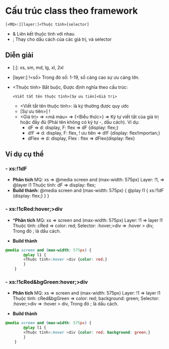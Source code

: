 # Cấu trúc class theo framework
```text
[<MQ>:][layer:]<Thuộc tính>[selector]
```
- & Liên kết thuộc tính với nhau
- ; Thay cho dấu cách của các giá trị, và selector

## Diễn giải
-  [<MQ>:]: xs, sm, md, lg, xl, 2xl
-  [layer:] !<số> Trong đó số: 1-19, số càng cao sự ưu càng lớn.

-  <Thuộc tính> Bắt buộc, Được định nghĩa theo cấu trúc:    

    ```text
    <Viết tắt tên thuộc tính>[Sự ưu tiên]<Giá trị>
    ```
	+  <Viết tắt tên thuộc tính>: là ký  thường được quy ước 
	+ [Sự ưu tiên>] !
	+ <Giá trị>
		=> <mã màu>
		=> {<Biểu thức>}
		=> Ký tự viết tắt của giá trị hoặc đầy đủ (Phải tên không có ký tự -, dấu cách).
		Ví dụ: 
		 - dF => d: display, F: flex => dF {display: flex;}
		 - d!F => d: display, F: flex, ! ưu tiên => d!F {display: flex!importan;}
		 - dFlex => d: display, Flex : flex => dFlex{display: flex}

## Ví dụ cụ thể
### - xs:!1dF
+ **Phân tích**
	MQ: xs =>  @media screen and (max-width: 575px)
	Layer: !1, => @layer l1 
	Thuộc tính: dF => display: flex;
+ **Build thành:** 
	 @media screen and (max-width: 575px) {
		@play l1 {
		xs:!1dF {display: flex;} 
		}
	}


### - xs:!1cRed:hover;>div

+ ***Phân tích**
	MQ: xs =>  screen and (max-width: 575px)
	Layer: !1 => layer l1
	Thuộc tính:  cRed => color: red;
	Selector: :hover;>div => :hover > div, Trong đó ; là dấu cách.

+ **Build thành**
```css
@media screen and (max-width: 575px) {
		@play l1 {
		<Thuộc tính>:hover >div {color: red;} 
		}
	}
```
### - xs:!1cRed&bgGreen:hover;>div

+ **Phân tích**
	MQ: xs =>  screen and (max-width: 575px)
	Layer: !1 => layer l1
	Thuộc tính:  cRed&bgGreen => color: red; background: green; 
	Selector: :hover;>div => :hover > div, Trong đó ; là dấu cách.

+ **Build thành**
```css
@media screen and (max-width: 575px) {
		@play l1 {
		<Thuộc tính>:hover >div {color: red; background: green;} 
		}
	}

```
